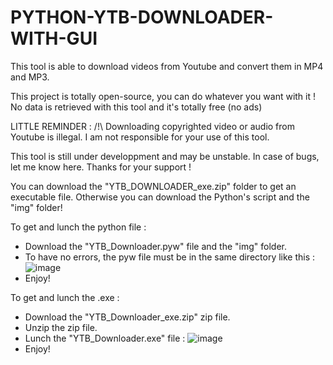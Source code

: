 # PYTHON-YTB-DOWNLOADER-WITH-GUI

This tool is able to download videos from Youtube and convert them in MP4 and MP3.

This project is totally open-source, you can do whatever you want with it !
No data is retrieved with this tool and it's totally free (no ads)

LITTLE REMINDER :
/!\ Downloading copyrighted video or audio from Youtube is illegal. I am not responsible for your use of this tool.

This tool is still under developpment and may be unstable. In case of bugs, let me know here. Thanks for your support !

You can download the "YTB_DOWNLOADER_exe.zip" folder to get an executable file.
Otherwise you can download the Python's script and the "img" folder!

To get and lunch the python file :

- Download the "YTB_Downloader.pyw" file and the "img" folder.
- To have no errors, the pyw file must be in the same directory like this :
![image](https://user-images.githubusercontent.com/69874117/203385877-369623b6-5711-48cd-af4a-8980b84385f0.png)
- Enjoy!

To get and lunch the .exe :

- Download the "YTB_Downloader_exe.zip" zip file.
- Unzip the zip file.
- Lunch the "YTB_Downloader.exe" file :
![image](https://user-images.githubusercontent.com/69874117/203387344-e93bc8fe-6e97-45ce-9e23-19d724783aa9.png)
- Enjoy!
